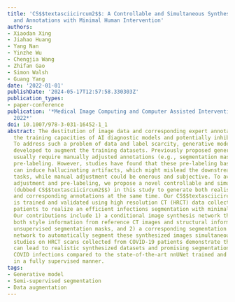 ```yaml
---
title: 'CS$$textasciicircum2$$: A Controllable and Simultaneous Synthesizer of Images
  and Annotations with Minimal Human Intervention'
authors:
- Xiaodan Xing
- Jiahao Huang
- Yang Nan
- Yinzhe Wu
- Chengjia Wang
- Zhifan Gao
- Simon Walsh
- Guang Yang
date: '2022-01-01'
publishDate: '2024-05-17T12:57:58.330303Z'
publication_types:
- paper-conference
publication: '*Medical Image Computing and Computer Assisted Intervention – MICCAI
  2022*'
doi: 10.1007/978-3-031-16452-1_1
abstract: The destitution of image data and corresponding expert annotations limit
  the training capacities of AI diagnostic models and potentially inhibit their performance.
  To address such a problem of data and label scarcity, generative models have been
  developed to augment the training datasets. Previously proposed generative models
  usually require manually adjusted annotations (e.g., segmentation masks) or need
  pre-labeling. However, studies have found that these pre-labeling based methods
  can induce hallucinating artifacts, which might mislead the downstream clinical
  tasks, while manual adjustment could be onerous and subjective. To avoid manual
  adjustment and pre-labeling, we propose a novel controllable and simultaneous synthesizer
  (dubbed CS$$textasciicircum2$$) in this study to generate both realistic images
  and corresponding annotations at the same time. Our CS$$textasciicircum2$$model
  is trained and validated using high resolution CT (HRCT) data collected from COVID-19
  patients to realize an efficient infections segmentation with minimal human intervention.
  Our contributions include 1) a conditional image synthesis network that receives
  both style information from reference CT images and structural information from
  unsupervised segmentation masks, and 2) a corresponding segmentation mask synthesis
  network to automatically segment these synthesized images simultaneously. Our experimental
  studies on HRCT scans collected from COVID-19 patients demonstrate that our CS$$textasciicircum2$$model
  can lead to realistic synthesized datasets and promising segmentation results of
  COVID infections compared to the state-of-the-art nnUNet trained and fine-tuned
  in a fully supervised manner.
tags:
- Generative model
- Semi-supervised segmentation
- Data augmentation
---
```

